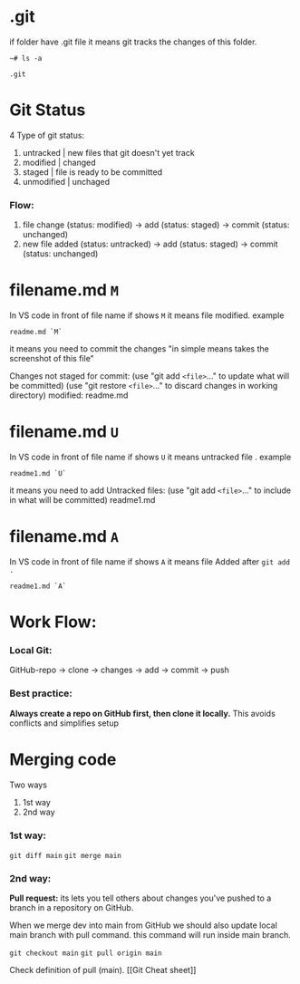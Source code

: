 # .git
if folder have .git file it means git tracks the changes of this folder. 
```
~# ls -a

.git
```

# Git Status

4 Type of git status:

1. untracked                   |    new files that git doesn't yet track
2. modified                     |    changed
3. staged                         |    file is ready to be committed
4. unmodified                 |    unchaged

### Flow: 
1. file change (status: modified) -> add (status: staged) -> commit (status: unchanged)
2. new file added (status: untracked) -> add (status: staged) -> commit (status: unchanged)

# filename.md `M`
In VS code in front of file name if shows `M` it means file modified. example
```
readme.md `M`
```
it means you need to commit the changes "in simple means takes the screenshot of this file"

Changes not staged for commit:
  (use "git add `<file>`..." to update what will be committed)
  (use "git restore `<file>`..." to discard changes in working directory)
	  modified:   readme.md

# filename.md `U`
In VS code in front of file name if shows `U` it means untracked file . example
```
readme1.md `U`
```
it means you need to add 
Untracked files:
  (use "git add `<file>`..." to include in what will be committed)
        readme1.md

# filename.md `A`
In VS code in front of file name if shows `A` it means file Added after `git add .`
```
readme1.md `A`
```

# Work Flow: 

### Local Git:
 GitHub-repo -> clone -> changes -> add -> commit -> push
### Best practice:
**Always create a repo on GitHub first, then clone it locally.** This avoids conflicts and simplifies setup 

# Merging code

Two ways
1. 1st way
2. 2nd way

### 1st way: 

`git diff main`
`git merge main`

### 2nd way:

**Pull request:** its lets you tell others about changes you've pushed to a branch in a repository on GitHub.


When we merge dev into main from GitHub we should also update local main branch with pull command. this command will run inside main branch.

`git checkout main`
`git pull origin main`

Check definition of pull (main). [[Git Cheat sheet]]